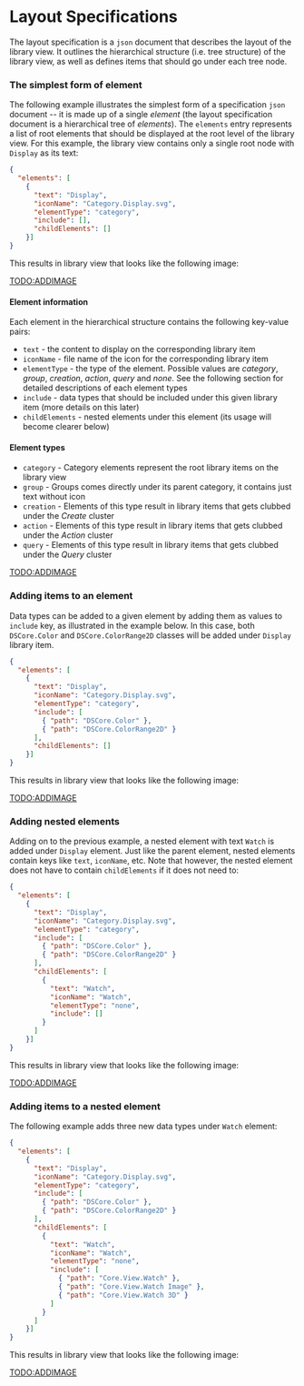 # Layout Specifications
The layout specification is a `json` document that describes the layout of the library view. It outlines the hierarchical structure (i.e. tree structure) of the library view, as well as defines items that should go under each tree node.

### The simplest form of element
The following example illustrates the simplest form of a specification `json` document -- it is made up of a single *element* (the layout specification document is a hierarchical tree of *elements*). The `elements` entry represents a list of root elements that should be displayed at the root level of the library view. For this example, the library view contains only a single root node with `Display` as its text:

```json
{
  "elements": [
    {
      "text": "Display",
      "iconName": "Category.Display.svg",
      "elementType": "category",
      "include": [],
      "childElements": []
    }]
}
```

This results in library view that looks like the following image:

<TODO:ADDIMAGE>

#### Element information
Each element in the hierarchical structure contains the following key-value pairs:

- `text` - the content to display on the corresponding library item
- `iconName` - file name of the icon for the corresponding library item
- `elementType` - the type of the element. Possible values are *category*, *group*, *creation*, *action*, *query* and *none*. See the following section for detailed descriptions of each element types
- `include` - data types that should be included under this given library item (more details on this later)
- `childElements` - nested elements under this element (its usage will become clearer below)

#### Element types

- `category` - Category elements represent the root library items on the library view
- `group` - Groups comes directly under its parent category, it contains just text without icon
- `creation` - Elements of this type result in library items that gets clubbed under the *Create* cluster
- `action` - Elements of this type result in library items that gets clubbed under the *Action* cluster
- `query` - Elements of this type result in library items that gets clubbed under the *Query* cluster

<TODO:ADDIMAGE>

### Adding items to an element
Data types can be added to a given element by adding them as values to `include` key, as illustrated in the example below. In this case, both `DSCore.Color` and `DSCore.ColorRange2D` classes will be added under `Display` library item.

```json
{
  "elements": [
    {
      "text": "Display",
      "iconName": "Category.Display.svg",
      "elementType": "category",
      "include": [
        { "path": "DSCore.Color" },
        { "path": "DSCore.ColorRange2D" }
      ],
      "childElements": []
    }]
}
```

This results in library view that looks like the following image:

<TODO:ADDIMAGE>

### Adding nested elements
Adding on to the previous example, a nested element with text `Watch` is added under `Display` element. Just like the parent element, nested elements contain keys like `text`, `iconName`, etc. Note that however, the nested element does not have to contain `childElements` if it does not need to:

```json
{
  "elements": [
    {
      "text": "Display",
      "iconName": "Category.Display.svg",
      "elementType": "category",
      "include": [
        { "path": "DSCore.Color" },
        { "path": "DSCore.ColorRange2D" }
      ],
      "childElements": [
        {
          "text": "Watch",
          "iconName": "Watch",
          "elementType": "none",
          "include": []
        }        
      ]
    }]
}
```

This results in library view that looks like the following image:

<TODO:ADDIMAGE>

### Adding items to a nested element
The following example adds three new data types under `Watch` element:

```json
{
  "elements": [
    {
      "text": "Display",
      "iconName": "Category.Display.svg",
      "elementType": "category",
      "include": [
        { "path": "DSCore.Color" },
        { "path": "DSCore.ColorRange2D" }
      ],
      "childElements": [
        {
          "text": "Watch",
          "iconName": "Watch",
          "elementType": "none",
          "include": [
            { "path": "Core.View.Watch" },
            { "path": "Core.View.Watch Image" },
            { "path": "Core.View.Watch 3D" }            
          ]
        }        
      ]
    }]
}
```

This results in library view that looks like the following image:

<TODO:ADDIMAGE>

